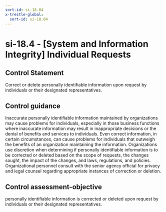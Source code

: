 ```yaml
---
sort-id: si-18.04
x-trestle-global:
  sort-id: si-18.04
---
```


# si-18.4 - \[System and Information Integrity\] Individual Requests

## Control Statement

Correct or delete personally identifiable information upon request by individuals or their designated representatives.

## Control guidance

Inaccurate personally identifiable information maintained by organizations may cause problems for individuals, especially in those business functions where inaccurate information may result in inappropriate decisions or the denial of benefits and services to individuals. Even correct information, in certain circumstances, can cause problems for individuals that outweigh the benefits of an organization maintaining the information. Organizations use discretion when determining if personally identifiable information is to be corrected or deleted based on the scope of requests, the changes sought, the impact of the changes, and laws, regulations, and policies. Organizational personnel consult with the senior agency official for privacy and legal counsel regarding appropriate instances of correction or deletion.

## Control assessment-objective

personally identifiable information is corrected or deleted upon request by individuals or their designated representatives.
